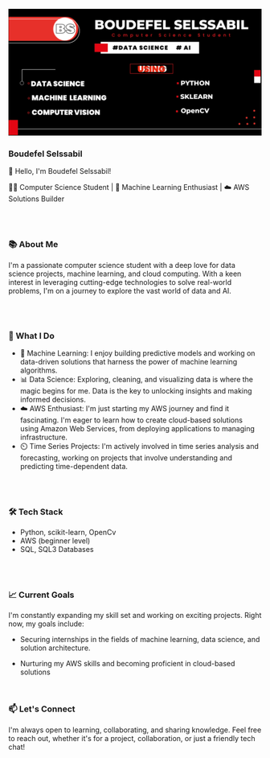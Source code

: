  ![Testing and Development](https://github.com/B-Selssabil/B-Selssabil/blob/main/GITBANNER-1.png)

### Boudefel Selssabil


👋 Hello, I'm Boudefel Selssabil!

🧑‍💻 Computer Science Student | 🤖 Machine Learning Enthusiast | ☁️ AWS Solutions Builder

<br>
<br>

### 📚 About Me
I'm a passionate computer science student with a deep love for data science projects, machine learning, and cloud computing. With a keen interest in leveraging cutting-edge technologies to solve real-world problems, I'm on a journey to explore the vast world of data and AI.


<br>
<br>


### 🌟 What I Do
- 🤖 Machine Learning: I enjoy building predictive models and working on data-driven solutions that harness the power of machine learning algorithms.
- 📊 Data Science: Exploring, cleaning, and visualizing data is where the magic begins for me. Data is the key to unlocking insights and making informed decisions.
- ☁️ AWS Enthusiast: I'm just starting my AWS journey and find it fascinating. I'm eager to learn how to create cloud-based solutions using Amazon Web Services, from deploying applications to managing infrastructure.
- ⏲️ Time Series Projects: I'm actively involved in time series analysis and forecasting, working on projects that involve understanding and predicting time-dependent data.

<br>
<br>

  
### 🛠️ Tech Stack
- Python, scikit-learn, OpenCv
- AWS (beginner level)
- SQL, SQL3 Databases

<br>
<br>


### 📈 Current Goals
I'm constantly expanding my skill set and working on exciting projects. Right now, my goals include:
- Securing internships in the fields of machine learning, data science, and solution architecture.
- Nurturing my AWS skills and becoming proficient in cloud-based solutions

  <br>


### 📫 Let's Connect
I'm always open to learning, collaborating, and sharing knowledge. Feel free to reach out, whether it's for a project, collaboration, or just a friendly tech chat!




